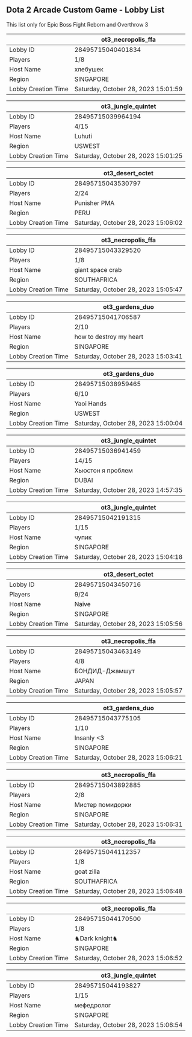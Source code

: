 ## Dota 2 Arcade Custom Game - Lobby List

This list only for Epic Boss Fight Reborn and Overthrow 3

|  | ot3_necropolis_ffa |
| ------ | ------ |
| Lobby ID | 28495715040401834 |
| Players | 1/8 |
| Host Name | хлебушек |
| Region | SINGAPORE |
| Lobby Creation Time | Saturday, October 28, 2023 15:01:59 |


|  | ot3_jungle_quintet |
| ------ | ------ |
| Lobby ID | 28495715039964194 |
| Players | 4/15 |
| Host Name | Luhuti |
| Region | USWEST |
| Lobby Creation Time | Saturday, October 28, 2023 15:01:25 |


|  | ot3_desert_octet |
| ------ | ------ |
| Lobby ID | 28495715043530797 |
| Players | 2/24 |
| Host Name | Punisher PMA |
| Region | PERU |
| Lobby Creation Time | Saturday, October 28, 2023 15:06:02 |


|  | ot3_necropolis_ffa |
| ------ | ------ |
| Lobby ID | 28495715043329520 |
| Players | 1/8 |
| Host Name | giant space crab |
| Region | SOUTHAFRICA |
| Lobby Creation Time | Saturday, October 28, 2023 15:05:47 |


|  | ot3_gardens_duo |
| ------ | ------ |
| Lobby ID | 28495715041706587 |
| Players | 2/10 |
| Host Name | how to destroy my heart |
| Region | SINGAPORE |
| Lobby Creation Time | Saturday, October 28, 2023 15:03:41 |


|  | ot3_gardens_duo |
| ------ | ------ |
| Lobby ID | 28495715038959465 |
| Players | 6/10 |
| Host Name | Yaoi Hands |
| Region | USWEST |
| Lobby Creation Time | Saturday, October 28, 2023 15:00:04 |


|  | ot3_jungle_quintet |
| ------ | ------ |
| Lobby ID | 28495715036941459 |
| Players | 14/15 |
| Host Name | Хьюстон я проблем |
| Region | DUBAI |
| Lobby Creation Time | Saturday, October 28, 2023 14:57:35 |


|  | ot3_jungle_quintet |
| ------ | ------ |
| Lobby ID | 28495715042191315 |
| Players | 1/15 |
| Host Name | чупик |
| Region | SINGAPORE |
| Lobby Creation Time | Saturday, October 28, 2023 15:04:18 |


|  | ot3_desert_octet |
| ------ | ------ |
| Lobby ID | 28495715043450716 |
| Players | 9/24 |
| Host Name | Naive |
| Region | SINGAPORE |
| Lobby Creation Time | Saturday, October 28, 2023 15:05:56 |


|  | ot3_necropolis_ffa |
| ------ | ------ |
| Lobby ID | 28495715043463149 |
| Players | 4/8 |
| Host Name | БОНДИД-Джамшут |
| Region | JAPAN |
| Lobby Creation Time | Saturday, October 28, 2023 15:05:57 |


|  | ot3_gardens_duo |
| ------ | ------ |
| Lobby ID | 28495715043775105 |
| Players | 1/10 |
| Host Name | Insanly <3 |
| Region | SINGAPORE |
| Lobby Creation Time | Saturday, October 28, 2023 15:06:21 |


|  | ot3_necropolis_ffa |
| ------ | ------ |
| Lobby ID | 28495715043892885 |
| Players | 2/8 |
| Host Name | Мистер помидорки |
| Region | SINGAPORE |
| Lobby Creation Time | Saturday, October 28, 2023 15:06:31 |


|  | ot3_necropolis_ffa |
| ------ | ------ |
| Lobby ID | 28495715044112357 |
| Players | 1/8 |
| Host Name | goat zilla |
| Region | SOUTHAFRICA |
| Lobby Creation Time | Saturday, October 28, 2023 15:06:48 |


|  | ot3_necropolis_ffa |
| ------ | ------ |
| Lobby ID | 28495715044170500 |
| Players | 1/8 |
| Host Name | ♞Dark knight♞ |
| Region | SINGAPORE |
| Lobby Creation Time | Saturday, October 28, 2023 15:06:52 |


|  | ot3_jungle_quintet |
| ------ | ------ |
| Lobby ID | 28495715044193827 |
| Players | 1/15 |
| Host Name | мефедролог |
| Region | SINGAPORE |
| Lobby Creation Time | Saturday, October 28, 2023 15:06:54 |


